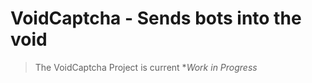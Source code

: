 VoidCaptcha - Sends bots into the void
======================================

> The VoidCaptcha Project is current **Work in Progress*
